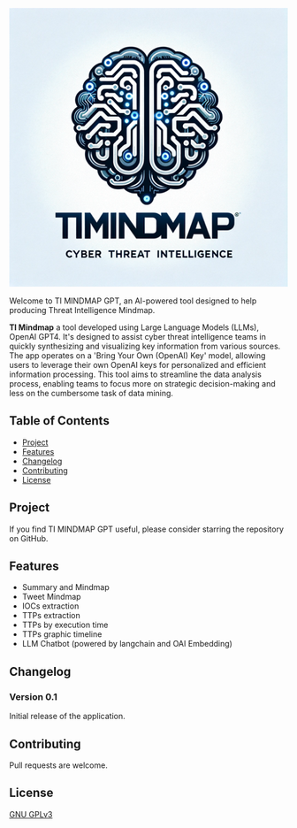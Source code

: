 ![TI MINDMAP GPT](logoTIMINDMAPGPT-small.png)

Welcome to TI MINDMAP GPT, an AI-powered tool designed to help producing Threat Intelligence Mindmap.

**TI Mindmap** a tool developed using Large Language Models (LLMs), OpenAI GPT4. It's designed to assist cyber threat intelligence teams in quickly synthesizing and visualizing key information from various sources. 
The app operates on a 'Bring Your Own (OpenAI) Key' model, allowing users to leverage their own OpenAI keys for personalized and efficient information processing. 
This tool aims to streamline the data analysis process, enabling teams to focus more on strategic decision-making and less on the cumbersome task of data mining.

## Table of Contents
- [Project](#project)
- [Features](#features)
- [Changelog](#changelog)
- [Contributing](#contributing)
- [License](#license)

## Project

If you find TI MINDMAP GPT useful, please consider starring the repository on GitHub. 

## Features
- Summary and Mindmap
- Tweet Mindmap
- IOCs extraction
- TTPs extraction
- TTPs by execution time
- TTPs graphic timeline
- LLM Chatbot (powered by langchain and OAI Embedding)

## Changelog

### Version 0.1

Initial release of the application.

## Contributing

Pull requests are welcome.

## License

[GNU GPLv3](https://choosealicense.com/licenses/gpl-3.0/)
